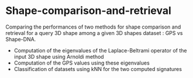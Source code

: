 # Shape-comparison-and-retrieval
Comparing the performances of two methods for shape comparison and retrieval for a query 3D shape among a given 3D shapes dataset : GPS vs Shape-DNA.

- Computation of the eigenvalues of the Laplace-Beltrami operator of the input 3D shape using Arnoldi method
- Computation of the GPS values using these eigenvalues
- Classification of datasets using kNN for the two computed signatures
